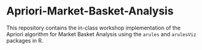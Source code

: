 # Apriori-Market-Basket-Analysis
This repository contains the in-class workshop implementation of the Apriori algorithm for Market Basket Analysis using the `arules` and `arulesViz` packages in R.
